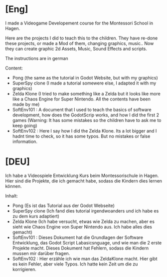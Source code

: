 **[Eng]**
=========
I made a Videogame Developement course for the Montessori School in Hagen. 

Here are the projects I did to teach this to the children. They have re-done these projects, or made a Mod of them, changing graphics, music.. Now they can create graphic 2d Assets, Music, Sound Effects and scripts. 

The instructions are in german

Content:
* Pong (the same as the tutorial in Godot Website, but with my graphics)
* SuperSpy clone (I made a tutorial somewere else, I adapted it with my graphics)
* Zelda Klone (I tried to make something like a Zelda but it looks like more like a Chaos Engine for Super Nintendo. All the contents have been made by me)
* SoftEnv101 : A document that I used to teach the basics of software development, how does the GodotScrip works, and how I did the first 2 games (Warning: It has some mistakes so the children have to ask me to keep going)
* SoftEnv102 : Here I say how I did the Zelda Klone. Its a lot bigger and I hadnt time to check, so it has some typos. But no mistakes or false information.



**[DEU]**
=========
Ich habe a Videospiele Entwicklung Kurs beim Montessorischule in Hagen. Hier sind die Projekte, die ich gemacht habe, sodass die Kindern dies lernen können.

Inhalt:
* Pong (Es ist das Tutorial aus der Godot Webseite)
* SuperSpy clone (Ich fand dies tutorial irgendwoanders und ich habe es zu dem kurs adaptiert)
* Zelda Klone (Ich habe versucht, etwas wie Zelda zu machen, aber es sieht wie Chaos Engine von Super Nintendo aus. Ich habe alles dies gemacht)
* SoftEnv101 : Dieses Dokument hat die Grundlagen der Software Entwicklung, das Godot Script Labasicsnguage, und wie man die 2 erste Projekte macht. Dieses Dokument hat Fehlern, sodass die Kindern mussen mir darüber fragen.
* SoftEnv102 : Hier erzähle ich wie man das ZeldaKlone macht. Hier gibt es kein Fehler, aber viele Typos. Ich hatte kein Zeit um die zu korrigieren.
